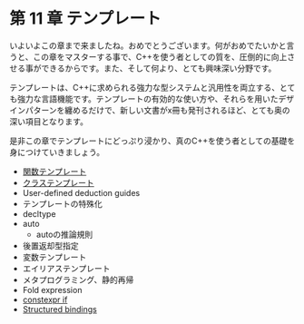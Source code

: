 # 第 11 章 テンプレート

いよいよこの章まで来ましたね。おめでとうございます。何がおめでたいかと言うと、この章をマスターする事で、C++を使う者としての質を、圧倒的に向上させる事ができるからです。また、そして何より、とても興味深い分野です。

テンプレートは、C++に求められる強力な型システムと汎用性を両立する、とても強力な言語機能です。テンプレートの有効的な使い方や、それらを用いたデザインパターンを纏めるだけで、新しい文書がx冊も発刊されるほど、とても奥の深い項目となります。

是非この章でテンプレートにどっぷり浸かり、真のC++を使う者としての基礎を身につけていきましょう。

* [関数テンプレート](/Chap11/111-関数テンプレート.md)
* [クラステンプレート](/Chap11/class_template.md)
* User-defined deduction guides
* テンプレートの特殊化
* decltype
* auto
    * autoの推論規則
* 後置返却型指定
* 変数テンプレート
* エイリアステンプレート
* メタプログラミング、静的再帰
* Fold expression
* [constexpr if](/Chap11/11x-constexpr-if.md)
* [Structured bindings](/Chap11/structured-bindings.md)
